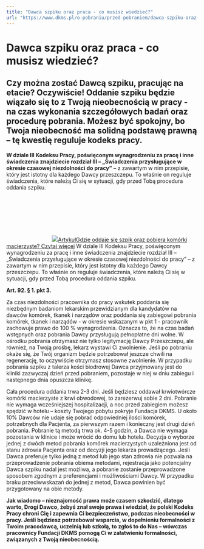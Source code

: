 ```yaml
---
title: "Dawca szpiku oraz praca - co musisz wiedzieć?"
url: "https://www.dkms.pl/o-pobraniu/przed-pobraniem/dawca-szpiku-oraz-praca-co-musisz-wiedziec"
---
```


# Dawca szpiku oraz praca - co musisz wiedzieć?

## Czy można zostać Dawcą szpiku, pracując na etacie? Oczywiście! Oddanie szpiku będzie wiązało się to z Twoją nieobecnością w pracy - na czas wykonania szczegółowych badań oraz procedurę pobrania. Możesz być spokojny, bo Twoja nieobecność ma solidną podstawę prawną – tę kwestię reguluje kodeks pracy.

**W dziale III Kodeksu Pracy, poświęconym wynagrodzeniu za pracę i inne świadczenia znajdziecie rozdział III – „Świadczenia przysługujące w okresie czasowej niezdolności do pracy”** – z zawartym w nim przepisie, który jest istotny dla każdego Dawcy przeszczepu. To właśnie on reguluje świadczenia, które należą Ci się w sytuacji, gdy przed Tobą procedura oddania szpiku.


[![](data:image/svg+xml;charset=utf-8,%3Csvg%20height='120'%20width='120'%20xmlns='http://www.w3.org/2000/svg'%20version='1.1'%3E%3C/svg%3E)![]()![](https://assets-eu-01.kc-usercontent.com:443/bed48093-082e-0109-4b5f-7bdadab5eedd/6b3a5a4e-c6c0-4692-b081-fc1403879a82/DamianPobranieDzien2_0543.jpg?w=120&h=120&auto=format&lossless=true&fit=cover)ArtykułGdzie oddaje się szpik oraz pobiera komórki macierzyste? Czytaj więcej](/o-pobraniu/przed-pobraniem/gdzie-oddaje-sie-szpik-oraz-pobiera-komorki-macierzyste "Gdzie oddaje się szpik oraz pobiera komórki macierzyste? ")
W dziale III Kodeksu Pracy, poświęconym wynagrodzeniu za pracę i inne świadczenia znajdziecie rozdział III – „Świadczenia przysługujące w okresie czasowej niezdolności do pracy” – z zawartym w nim przepisie, który jest istotny dla każdego Dawcy przeszczepu. To właśnie on reguluje świadczenia, które należą Ci się w sytuacji, gdy przed Tobą procedura oddania szpiku.


**Art. 92\. § 1\. pkt 3\.**


Za czas niezdolności pracownika do pracy wskutek poddania się niezbędnym badaniom lekarskim przewidzianym dla kandydatów na dawców komórek, tkanek i narządów oraz poddania się zabiegowi pobrania komórek, tkanek i narządów \- w okresie wskazanym w pkt 1 \- pracownik zachowuje prawo do 100 % wynagrodzenia. Oznacza to, że na czas badań wstępnych oraz pobrania Dawcy przysługują pełnopłatne dni wolne. W ośrodku pobrania otrzymasz nie tylko legitymację Dawcy Przeszczepu, ale również, na Twoją prośbę, lekarz wystawi Ci zwolnienie. Jeśli po pobraniu okaże się, że Twój organizm będzie potrzebował jeszcze chwili na regenerację, to oczywiście otrzymasz stosowne zwolnienie. W przypadku pobrania szpiku z talerza kości biodrowej Dawca przyjmowany jest do kliniki zazwyczaj dzień przed pobraniem, pozostaje w niej w dniu zabiegu i następnego dnia opuszcza klinikę.  

  

Cała procedura oddania trwa 2\-3 dni. Jeśli będziesz oddawał krwiotwórcze komórki macierzyste z krwi obwodowej, to zarezerwuj sobie 2 dni. Pobranie nie wymaga wcześniejszej hospitalizacji, a noc przed zabiegiem możesz spędzić w hotelu – koszty Twojego pobytu pokryje Fundacja DKMS. U około 10% Dawców nie udaje się pobrać odpowiedniej ilości komórek, potrzebnych dla Pacjenta, za pierwszym razem i konieczny jest drugi dzień pobrania. Pobranie tą metodą trwa ok. 4\-5 godzin, a Dawca nie wymaga pozostania w klinice i może wrócić do domu lub hotelu. Decyzja o wyborze jednej z dwóch metod pobrania komórek macierzystych uzależniona jest od stanu zdrowia Pacjenta oraz od decyzji jego lekarza prowadzącego. Jeśli Dawca preferuje tylko jedną z metod lub jego stan zdrowia nie pozwala na przeprowadzenie pobrania obiema metodami, rejestracja jako potencjalny Dawca szpiku nadal jest możliwa, a pobranie zostanie przeprowadzone sposobem zgodnym z preferencjami i możliwościami Dawcy. W przypadku braku przeciwwskazań do jednej z metod, Dawca powinien być przygotowany na obie metody.


**Jak wiadomo – nieznajomość prawa może czasem szkodzić, dlatego warto, Drogi Dawco, żebyś znał swoje prawa i wiedział, że polski Kodeks Pracy chroni Cię i zapewnia Ci bezpieczeństwo, podczas nieobecności w pracy. Jeśli będziesz potrzebował wsparcia, w dopełnieniu formalności z Twoim pracodawcą, uczelnią lub szkołą, to zgłoś to do Nas – wówczas pracownicy Fundacji DKMS pomogą Ci w załatwieniu formalności, związanych z Twoją nieobecnością.**


